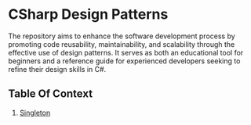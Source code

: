 # CSharp Design Patterns
The repository aims to enhance the software development process by promoting code reusability, maintainability, and scalability through the effective use of design patterns. It serves as both an educational tool for beginners and a reference guide for experienced developers seeking to refine their design skills in C#.


## Table Of Context
1. [Singleton](/src/Singleton/)
